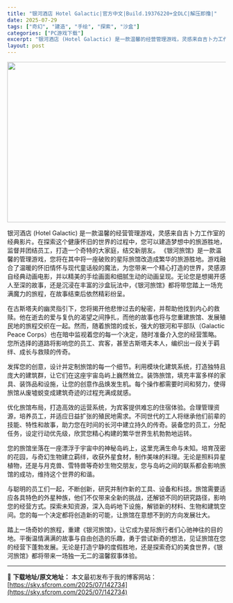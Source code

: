 ```yaml
---
title: "银河酒店 Hotel Galactic|官方中文|Build.19376220+全DLC|解压即撸|"
date: 2025-07-29
tags: ["奇幻", "建造", "手绘", "探索", "沙盒"]
categories: ["PC游戏下载"]
excerpt: "银河酒店 (Hotel Galactic) 是一款温馨的经营管理游戏，灵感来自吉卜力工作室的经典影片。在探索这个健康怀旧的世界的过程中，您可以建造梦想中的旅游胜地，监督并团结员工，打造一个奇特的大家庭，结交新朋友。 《银河旅馆》是一款温馨的管理游戏，您将在其中将一座破败的星际旅馆改造成繁华的旅游胜地&hellip;"
layout: post
---
```


<img class="aligncenter size-full wp-image-142637" src="https://sky.sfcrom.com/wp-content/uploads/2025/07/2025072901385855.webp" alt="" width="660" height="370" />

银河酒店 (Hotel Galactic) 是一款温馨的经营管理游戏，灵感来自吉卜力工作室的经典影片。在探索这个健康怀旧的世界的过程中，您可以建造梦想中的旅游胜地，监督并团结员工，打造一个奇特的大家庭，结交新朋友。
《银河旅馆》是一款温馨的管理游戏，您将在其中将一座破败的星际旅馆改造成繁华的旅游胜地。游戏融合了温暖的怀旧情怀与现代童话般的魔法，为您带来一个精心打造的世界，灵感源自经典动画电影，并以精美的手绘画面和细腻生动的动画呈现。无论您是想揭开感人至深的故事，还是沉浸在丰富的沙盒玩法中，《银河旅馆》都将带您踏上一场充满魔力的旅程，在故事结束后依然精彩纷呈。

在古斯塔夫的幽灵指引下，您将揭开他悲惨过去的秘密，并帮助他找到内心的救赎。他在逝去的爱与复仇的渴望之间挣扎，而他的故事也将与您重建旅馆、发展殖民地的旅程交织在一起。然而，随着旅馆的成长，强大的银河和平部队（Galactic Peace Corps）也在暗中监视着您的每一个决定，随时准备介入您的经营策略。您所选择的道路将影响您的员工、宾客，甚至古斯塔夫本人，编织出一段关于羁绊、成长与救赎的传奇。

发挥您的创意，设计并定制旅馆的每一个细节。利用模块化建筑系统，打造独特且庞大的建筑群，让它们在这座宇宙岛屿上巍然耸立。装饰旅馆，填充丰富多样的家具、装饰品和设施，让您的创意作品焕发生机。每个操作都需要时间和努力，使得旅馆从废墟蜕变成建筑奇迹的过程充满成就感。

优化旅馆布局，打造高效的运营系统，为宾客提供难忘的住宿体验。合理管理资源，培养员工，并适应日益扩张的殖民地需求。不同世代的工人将继承他们前辈的技能、特性和故事，助力您在时间的长河中建立持久的传奇。装备您的员工，分配任务，设定行动优先级，欣赏您精心构建的繁华世界生机勃勃地运转。

您的旅馆坐落在一座漂浮于宇宙中的神秘岛屿上，这里充满生命与未知。培育茂密的花园，与奇幻生物建立羁绊，收获外星食材，制作美味的料理。无论是照料异星植物，还是与月克兽、雪特兽等奇妙生物交朋友，您与岛屿之间的联系都会影响旅馆的成功，维持这个世界的和谐。

与聪明的员工们一起，不断创新，研究并制作新的工具、设备和科技。旅馆需要适应各具特色的外星种族，他们不仅带来全新的挑战，还解锁不同的研究路径，影响您的经营方式。探索未知资源，深入岛屿地下设施，解锁新的材料、生物和建筑空间。您的每一个决定都将创造新的可能，让旅馆在意想不到的方向发展壮大。

踏上一场奇妙的旅程，重建《银河旅馆》，让它成为星际旅行者们心驰神往的目的地。平衡温情满满的故事与自由创造的乐趣，勇于尝试新奇的想法，见证旅馆在您的经营下蓬勃发展。无论是打造宁静的度假胜地，还是探索奇幻的美食世界，《银河旅馆》都将带来一场独一无二的温馨叙事体验。

---
📖 **下载地址/原文地址：** 本文最初发布于我的博客网站：[https://sky.sfcrom.com/2025/07/142734](https://sky.sfcrom.com/2025/07/142734)
